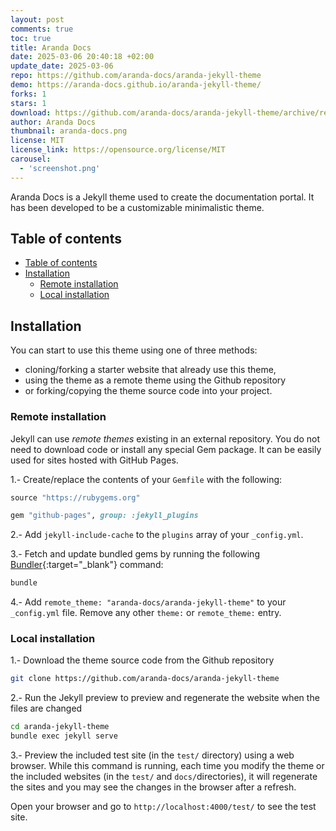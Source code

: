 ```yaml
---
layout: post
comments: true
toc: true
title: Aranda Docs
date: 2025-03-06 20:40:18 +02:00
update_date: 2025-03-06
repo: https://github.com/aranda-docs/aranda-jekyll-theme
demo: https://aranda-docs.github.io/aranda-jekyll-theme/
forks: 1
stars: 1
download: https://github.com/aranda-docs/aranda-jekyll-theme/archive/refs/heads/master.zip
author: Aranda Docs
thumbnail: aranda-docs.png
license: MIT
license_link: https://opensource.org/license/MIT
carousel:
  - 'screenshot.png'
---
```


Aranda Docs is a Jekyll theme used to create the documentation portal. It has been developed to be a customizable minimalistic theme.

## Table of contents

- [Table of contents](#table-of-contents)
- [Installation](#installation)
  - [Remote installation](#remote-installation)
  - [Local installation](#local-installation)

## Installation

You can start to use this theme using one of three methods:

- cloning/forking a starter website that already use this theme,
- using the theme as a remote theme using the Github repository
- or forking/copying the theme source code into your project.

### Remote installation

Jekyll can use *remote themes* existing in an external repository. You do not need to download code or install any special Gem package. It can be easily used for sites hosted with GitHub Pages.

1.- Create/replace the contents of your `Gemfile` with the following:

```ruby
source "https://rubygems.org"

gem "github-pages", group: :jekyll_plugins
```

2.- Add `jekyll-include-cache` to the `plugins` array of your `_config.yml`.

3.- Fetch and update bundled gems by running the following [Bundler](http://bundler.io/){:target="_blank"} command:

```bash
bundle
```

4.- Add `remote_theme: "aranda-docs/aranda-jekyll-theme"` to your `_config.yml` file. Remove any other `theme:` or `remote_theme:` entry.

### Local installation

1.- Download the theme source code from the Github repository

```bash
git clone https://github.com/aranda-docs/aranda-jekyll-theme
```

2.- Run the Jekyll preview to preview and regenerate the website when the files are changed

```bash
cd aranda-jekyll-theme
bundle exec jekyll serve
```

3.- Preview the included test site (in the `test/` directory) using a web browser. While this command is running, each time you modify  the theme or the included websites (in the `test/` and `docs/`directories), it will regenerate the sites and you may see the changes in the browser after a refresh.

Open your browser and go to `http://localhost:4000/test/` to see the test site.

